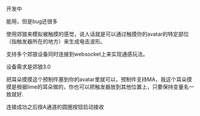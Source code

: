 开发中

能用，但是bug还很多

使用郊狼来模拟被触摸的感觉，说人话就是可以通过触摸你的avatar的特定部位（指触发器所在的地方）来生成电击波形。

支持多个郊狼设备同时连接到websocket上来实现通感玩法。

设备需求是郊狼3.0

把耳朵摸摸这个预制件塞到你的avatar里就可以，预制件支持MA，我这个耳朵摸摸是根据lime的耳朵做的，你也可以把触发器放到其他位置上，只要保持变量名一致就好.

连接成功之后按A通道的圆圈按钮启动接收


